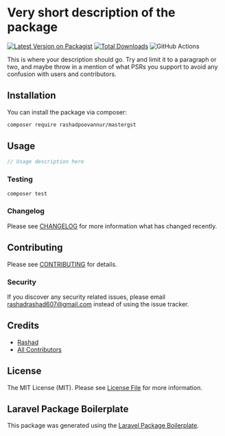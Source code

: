 # Very short description of the package

[![Latest Version on Packagist](https://img.shields.io/packagist/v/rashadpoovannur/mastergst.svg?style=flat-square)](https://packagist.org/packages/rashadpoovannur/mastergst)
[![Total Downloads](https://img.shields.io/packagist/dt/rashadpoovannur/mastergst.svg?style=flat-square)](https://packagist.org/packages/rashadpoovannur/mastergst)
![GitHub Actions](https://github.com/rashadpoovannur/mastergst/actions/workflows/main.yml/badge.svg)

This is where your description should go. Try and limit it to a paragraph or two, and maybe throw in a mention of what PSRs you support to avoid any confusion with users and contributors.

## Installation

You can install the package via composer:

```bash
composer require rashadpoovannur/mastergst
```

## Usage

```php
// Usage description here
```

### Testing

```bash
composer test
```

### Changelog

Please see [CHANGELOG](CHANGELOG.md) for more information what has changed recently.

## Contributing

Please see [CONTRIBUTING](CONTRIBUTING.md) for details.

### Security

If you discover any security related issues, please email rashadrashad607@gmail.com instead of using the issue tracker.

## Credits

-   [Rashad](https://github.com/rashadpoovannur)
-   [All Contributors](../../contributors)

## License

The MIT License (MIT). Please see [License File](LICENSE.md) for more information.

## Laravel Package Boilerplate

This package was generated using the [Laravel Package Boilerplate](https://laravelpackageboilerplate.com).

